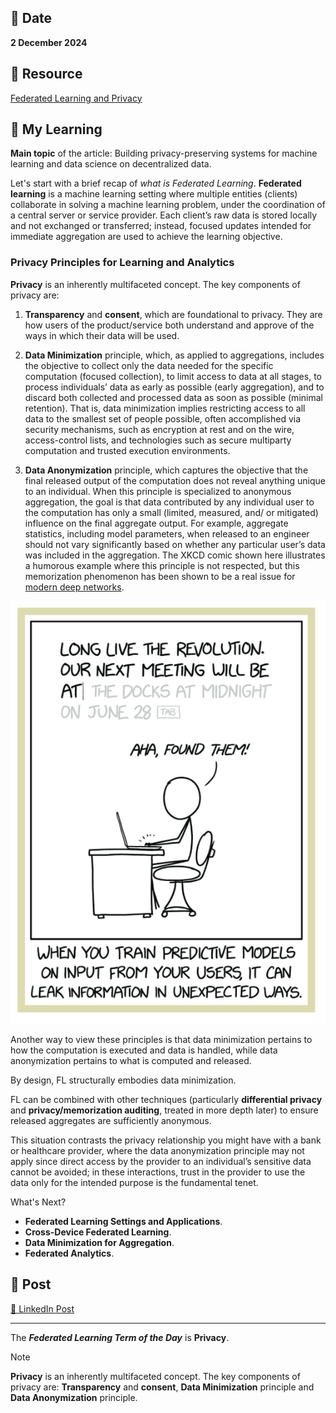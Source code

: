 ## 📅 Date
**2 December 2024**

## 📰 Resource
[Federated Learning and Privacy](https://dl.acm.org/doi/pdf/10.1145/3500240)

## 🔖 My Learning

**Main topic** of the article: Building privacy-preserving systems for machine learning and data science on decentralized data.

Let's start with a brief recap of *what is Federated Learning*. **Federated learning** is a machine learning setting where multiple entities (clients) collaborate in solving a machine learning problem, under the coordination of a central server or service provider. Each client’s raw data is stored locally and not exchanged or transferred; instead, focused updates intended for immediate aggregation are used to achieve the learning objective.

### Privacy Principles for Learning and Analytics

**Privacy** is an inherently multifaceted concept. The key components of privacy are: 

1. **Transparency** and **consent**, which are foundational to privacy. They are how users of the product/service both understand and approve of the ways in which their data will be used. 


2. **Data Minimization** principle, which, as applied to aggregations, includes the objective to collect only the data needed for the specific computation (focused collection), to limit access to data at all stages, to process individuals’ data as early as possible (early aggregation), and to discard both collected and processed data as soon as possible (minimal retention). That is, data minimization implies restricting access to all data to the smallest set of people possible, often accomplished via security mechanisms, such as encryption at rest and on the wire, access-control lists, and technologies such as secure multiparty computation and trusted execution environments. 
 
3. **Data Anonymization** principle, which captures the objective that the final released output of the computation does not reveal anything unique to an individual. When this principle is specialized to anonymous aggregation, the goal is that data contributed by any individual user to the computation has only a small (limited, measured, and/ or mitigated) influence on the final aggregate output. For example, aggregate statistics, including model parameters, when released to an engineer should not vary significantly based on whether any particular user’s data was included in the aggregation. The XKCD comic shown here illustrates a humorous example where this principle is not respected, but this memorization phenomenon has been shown to be a real issue for [modern deep networks](https://arxiv.org/pdf/2012.07805). 

![XKCD comic](../images/FL_Memorization_Attack_Meme.png)

Another way to view these principles is that data minimization pertains to how the computation is executed and data is handled, while data anonymization pertains to what is computed and released.

By design, FL structurally embodies data minimization. 

FL can be combined with other techniques (particularly **differential privacy** and **privacy/memorization auditing**, treated in more depth later) to ensure released aggregates are sufficiently anonymous. 

This situation contrasts the privacy relationship you might have with a bank or healthcare provider, where the data anonymization principle may not apply since direct access by the provider to an individual’s sensitive data cannot be avoided; in these interactions, trust in the provider to use the data only for the intended purpose is the fundamental tenet.


What's Next?
- **Federated Learning Settings and Applications**.
- **Cross-Device Federated Learning**.
- **Data Minimization for Aggregation**.
- **Federated Analytics**.

## 📮 Post 

[📘 LinkedIn Post]()

------
The _**Federated Learning Term of the Day**_ is **Privacy**.
> [!NOTE]
> **Privacy** is an inherently multifaceted concept. The key components of privacy are: **Transparency** and **consent**, **Data Minimization** principle and **Data Anonymization** principle.

